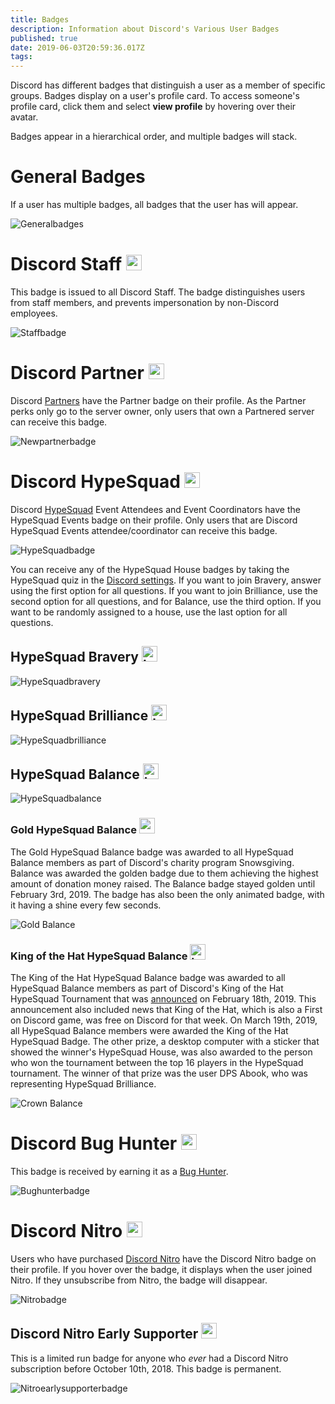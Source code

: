 ```yaml
---
title: Badges
description: Information about Discord's Various User Badges
published: true
date: 2019-06-03T20:59:36.017Z
tags: 
---
```


Discord has different badges that distinguish a user as a member of specific groups. Badges display on a user's profile card. To access someone's profile card, click them and select **view profile** by hovering over their avatar. 

Badges appear in a hierarchical order, and multiple badges will stack.

# General Badges
If a user has multiple badges, all badges that the user has will appear.

![Generalbadges](/badges/generalbadges.png "A General Overview of Badges")

# Discord Staff <img src="/icons/discord-staff.png" alt="discord-staff" width="25" height="25"/>
This badge is issued to all Discord Staff. The badge distinguishes users from staff members, and prevents impersonation by non-Discord employees.

![Staffbadge](/badges/newstaffbadge.png "A Staff Member's Badge")

# Discord Partner <img src="/icons/partner.png" alt="partner" width="25" height="25"/>
Discord [Partners](/partner) have the Partner badge on their profile. As the Partner perks only go to the server owner, only users that own a Partnered server can receive this badge.

![Newpartnerbadge](/badges/newpartnerbadge.png "A Discord Partner Badge")

# Discord HypeSquad <img src="/icons/hypesquad.png" alt="hypesquad" width="25" height="25"/>
Discord [HypeSquad](/hypesquad) Event Attendees and Event Coordinators have the HypeSquad Events badge on their profile. Only users that are Discord HypeSquad Events attendee/coordinator can receive this badge. 

![HypeSquadbadge](/badges/newhypesquadbadge.png "A HypeSquad Event Member's Badge")

You can receive any of the HypeSquad House badges by taking the HypeSquad quiz in the [Discord settings](https://discordapp.com/settings/hypesquad-online). If you want to join Bravery, answer using the first option for all questions. If you want to join Brilliance, use the second option for all questions, and for Balance, use the third option. If you want to be randomly assigned to a house, use the last option for all questions.

## HypeSquad Bravery <img src="/icons/hs-bravery.png" alt="hs-bravery" width="25" height="25"/>

![HypeSquadbravery](/badges/hypesquadbravery.png "HypeSquad Bravery Badge")

## HypeSquad Brilliance <img src="/icons/hs-brilliance.png" alt="hs-brilliance" width="25" height="25"/>

![HypeSquadbrilliance](/badges/hypesquadbrilliance.png "HypeSquad Brilliance Badge")

## HypeSquad Balance <img src="/icons/hs-balance.png" alt="hs-balance" width="25" height="25"/>

![HypeSquadbalance](/badges/hypesquadbalance.png "HypeSquad Balance Badge")

### Gold HypeSquad Balance <img src="/icons/snowsgiving-balance.png" alt="snowsgiving-balance" width="25" height="25"/>

The Gold HypeSquad Balance badge was awarded to all HypeSquad Balance members as part of Discord's charity program Snowsgiving. Balance was awarded the golden badge due to them achieving the highest amount of donation money raised. The Balance badge stayed golden until February 3rd, 2019. The badge has also been the only animated badge, with it having a shine every few seconds.

![Gold Balance](/badges/gold-balance.png "Gold Balance")

### King of the Hat HypeSquad Balance <img src="/icons/koth-balance.png" alt="koth-balance" width="25" height="25"/>

The King of the Hat HypeSquad Balance badge was awarded to all HypeSquad Balance members as part of Discord's King of the Hat HypeSquad Tournament that was [announced](https://medium.com/king-of-the-hat/hat-is-free-this-week-and-this-week-only-v-f9fa0987688b) on February 18th, 2019. This announcement also included news that King of the Hat, which is also a First on Discord game, was free on Discord for that week. On March 19th, 2019, all HypeSquad Balance members were awarded the King of the Hat HypeSquad Badge. The other prize, a desktop computer with a sticker that showed the winner's HypeSquad House, was also awarded to the person who won the tournament between the top 16 players in the HypeSquad tournament. The winner of that prize was the user DPS Abook, who was representing HypeSquad Brilliance.

![Crown Balance](/badges/crown-balance.png "Crown Balance")
# Discord Bug Hunter <img src="/icons/bug-hunter.png" alt="bug-hunter" width="25" height="25"/>
This badge is received by earning it as a [Bug Hunter](/bug-hunters).

![Bughunterbadge](/badges/bughunterbadge.png "A Discord Bug Hunter Badge")
# Discord Nitro <img src="/icons/nitro.png" alt="nitro" width="25" height="25"/>
Users who have purchased [Discord Nitro](/nitro) have the Discord Nitro badge on their profile. If you hover over the badge, it displays when the user joined Nitro. If they unsubscribe from Nitro, the badge will disappear. 

![Nitrobadge](/badges/newnitrobadge.png "A Nitro Discord User's Badge")

## Discord Nitro Early Supporter <img src="/icons/early-supporter.png" alt="early-supporter" width="25" height="25"/>
This is a limited run badge for anyone who *ever* had a Discord Nitro subscription before October 10th, 2018. This badge is permanent.

![Nitroearlysupporterbadge](/badges/nitroearlysupporterbadge.png "Nitro Early Supporter Badge")